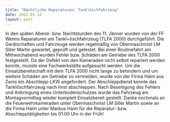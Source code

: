 ```yaml
---
title: "Nächtliche Reparaturen: Tanklöschfahrzeug"
date: 2012-01-12
layout: post
---
```


In den späten Abend- bzw. Nachtstunden des 11. Jänner wurden von der FF Wenns Reparaturen am Tankl+öschfahrzeug (TLFA 2000) durchgeführt. Die Gerätschaften und Fahrzeuge werden regelmäßig von Obermaschinist LM Siller Martin gewartet, geprüft und getestet. Bei einer Routinefahrt am Mittwochabend wurden Fehler bzw. Schäden am Getriebe des TLFA 2000 festgestellt. Da der Defekt von den Kameraden nicht selbst repariert werden konnte, musste eine Fachwerkstätte aufgesucht werden. Um die Einsatzbereitschaft mit dem TLFA 2000 nicht lange zu behindern und um weitere Schäden am Getriebe zu vermeiden, wurde von der Firma Haim aus Zams ein Abschlepp-LKW angefordert. Der Abschleppdienst konnte das Tanklöschfahrzeug nach Imst abschleppen. Nach Beseitigung des Fehlers und Anbringung eines Unterbodenschutzes wurde das Fahrzeug am Montagvormittag wieder komplett Einsatzbereit gestellt. Danke nochmals an die Feuerwehrkameraden unter Obermaschinist LM Siller Martin sowie an die Firma Haim unter Markus Haim für die Reparatur- bzw. Abschlepptätigkeiten bis 01:00 Uhr in der Früh!